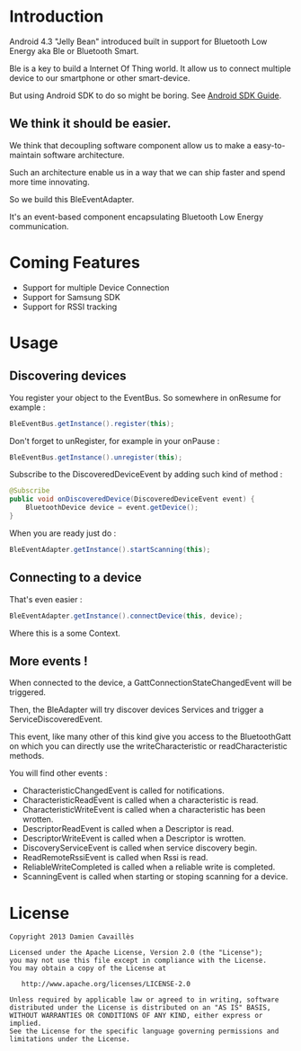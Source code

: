 # Introduction

Android 4.3 "Jelly Bean" introduced built in support for Bluetooth Low Energy aka Ble or Bluetooth Smart.

Ble is a key to build a Internet Of Thing world. It allow us to connect multiple device to our smartphone or other smart-device.

But using Android SDK to do so might be boring. See [Android SDK Guide](http://developer.android.com/guide/topics/connectivity/bluetooth-le.html).

## We think it should be easier.

We think that decoupling software component allow us to make a easy-to-maintain software architecture.

Such an architecture enable us in a way that we can ship faster and spend more time innovating.

So we build this BleEventAdapter.

It's an event-based component encapsulating Bluetooth Low Energy communication.

# Coming Features

* Support for multiple Device Connection
* Support for Samsung SDK
* Support for RSSI tracking

# Usage

## Discovering devices

You register your object to the EventBus.
So somewhere in onResume for example :
```java
BleEventBus.getInstance().register(this);
```
Don't forget to unRegister, for example in your onPause :
```java
BleEventBus.getInstance().unregister(this);
```

Subscribe to the DiscoveredDeviceEvent by adding such kind of method :
```java
@Subscribe
public void onDiscoveredDevice(DiscoveredDeviceEvent event) {
    BluetoothDevice device = event.getDevice();
}
```

When you are ready just do :
```java
BleEventAdapter.getInstance().startScanning(this);
```


## Connecting to a device

That's even easier :
```java
BleEventAdapter.getInstance().connectDevice(this, device);
```
Where this is a some Context.


## More events !

When connected to the device, a GattConnectionStateChangedEvent will be triggered.

Then, the BleAdapter will try discover devices Services and trigger a ServiceDiscoveredEvent.

This event, like many other of this kind give you access to the BluetoothGatt on which you can directly use the writeCharacteristic or readCharacteristic methods.

You will find other events :

* CharacteristicChangedEvent is called for notifications.
* CharacteristicReadEvent is called when a characteristic is read.
* CharacteristicWriteEvent is called when a characteristic has been wrotten.
* DescriptorReadEvent is called when a Descriptor is read.
* DescriptorWriteEvent is called when a Descriptor is wrotten.
* DiscoveryServiceEvent is called when service discovery begin.
* ReadRemoteRssiEvent is called when Rssi is read.
* ReliableWriteCompleted is called when a reliable write is completed.
* ScanningEvent is called when starting or stoping scanning for a device.

# License

```
Copyright 2013 Damien Cavaillès

Licensed under the Apache License, Version 2.0 (the "License");
you may not use this file except in compliance with the License.
You may obtain a copy of the License at

   http://www.apache.org/licenses/LICENSE-2.0

Unless required by applicable law or agreed to in writing, software
distributed under the License is distributed on an "AS IS" BASIS,
WITHOUT WARRANTIES OR CONDITIONS OF ANY KIND, either express or implied.
See the License for the specific language governing permissions and
limitations under the License.
```